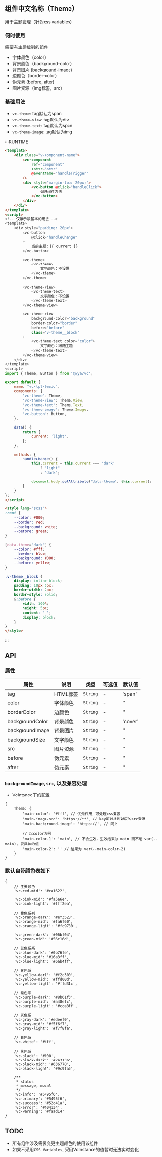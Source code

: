 ## 组件中文名称（Theme）
用于主题管理（针对css variables）

### 何时使用
需要有主题控制的组件

- 字体颜色（color）
- 背景颜色（background-color）
- 背景图片 (background-image)
- 边颜色（border-color）
- 伪元素 (before, after)
- 图片资源（img标签，src）


### 基础用法

- `vc-theme`: tag默认为span
- `vc-theme-view`: tag默认为div
- `vc-theme-text`: tag默认为span
- `vc-theme-image`: tag默认为img

:::RUNTIME
```html
<template>
	<div class="v-component-name">
		<vc-component 
			ref="component" 
			:attr="attr"
			@eventName="handleTrigger"
		/>	
		<div style="margin-top: 20px;">
			<vc-button @click="handleClick">
				调用组件方法
			</vc-button>
		</div>
	</div>
</template>
<script>
<!-- 仅展示最基本的用法 -->
<template>
	<div style="padding: 20px">
		<vc-button 
			@click="handleChange"
		>
			当前主题：{{ current }}
		</vc-button>

		<vc-theme>
			<vc-theme>
				文字颜色：不设置
			</vc-theme>
		</vc-theme>
		
		<vc-theme-view>
			<vc-theme-text>
				文字颜色：不设置
			</vc-theme-text>
		</vc-theme-view>

		<vc-theme-view 
			background-color="background" 
			border-color="border"
			before="before"
			class="v-theme__block"
		>
			<vc-theme-text color="color">
				文字颜色：跟随主题
			</vc-theme-text>
		</vc-theme-view>
	</div>
</template>
<script>
import { Theme, Button } from '@wya/vc';

export default {
	name: "vc-tpl-basic",
	components: {
		'vc-theme': Theme,
		'vc-theme-view': Theme.View,
		'vc-theme-text': Theme.Text,
		'vc-theme-image': Theme.Image,
		'vc-button': Button,
	},

	data() {
		return {
			current: 'light',
		};
	},

	methods: {
		handleChange() {
			this.current = this.current === 'dark' 
				? "light"
				: "dark";

			document.body.setAttribute("data-theme", this.current);
		}
	}
};
</script>

<style lang="scss">
:root {
    --color: #000;
    --border: red;
    --background: white;
    --before: green;
}

[data-theme="dark"] {
    --color: #fff;
    --border: blue;
    --background: #000;
    --before: yellow;
}

.v-theme__block {
	display: inline-block; 
	padding: 10px 5px; 
	border-width: 2px; 
	border-style: solid;
	&:before {
		width: 100%;
		height: 5px;
		content: ' ';
		display: block;
	}
}
</style>

```
:::

## API

### 属性
属性 | 说明 | 类型 | 可选值 | 默认值
---|---|---|---|---
tag | HTML标签 | `String` | - | 'span'
color | 字体颜色 | `String` | - | ''
borderColor | 边颜色 | `String` | - | ''
backgroundColor | 背景颜色 | `String` | - | 'cover'
backgroundImage | 背景图片 | `String` | - | ''
backgroundSize | 文字颜色 | `String` | - | ''
src | 图片资源 | `String` | - | ''
before | 伪元素 | `String` | - | ''
after | 伪元素 | `String` | - | ''

### `backgroundImage`, `src`, 以及兼容处理

- VcIntance下的配置

```
{
	Theme: {
		'main-color': '#fff', // 优先作用，可处理css兼容
		'main-image-src': 'https://**', // key可以找到对应的src资源
		'main-background-image': 'https://', // 同上

		// 以color为例
		'main-color-1': 'main', // 不会生效，生效结果为 main 而不是 var(--main), 要具体的值
		'main-color-2': '' // 结果为 var(--main-color-2)
	}
}
```

### 默认自带颜色表如下
```
{
	// 主要颜色
	'vc-red-mid': '#ca1622',

	'vc-pink-mid': '#fa5a6e',
	'vc-pink-light': '#fff2ea',

	// 橙色系列
	'vc-orange-dark': '#ef3528',
	'vc-orange-mid': '#fa6f60',
	'vc-orange-light': '#fc9780',

	'vc-green-dark': '#06bf04',
	'vc-green-mid': '#56c16d',

	// 蓝色系系
	'vc-blue-dark': '#0b76fe',
	'vc-blue-mid': '#16a3ff',
	'vc-blue-light': '#6ab4ff',

	// 黄色系
	'vc-yellow-dark': '#f2c300',
	'vc-yellow-mid': '#ffd00d',
	'vc-yellow-light': '#ffd31c',

	// 紫色系
	'vc-purple-dark': '#8b61f3',
	'vc-purple-mid': '#a48efc',
	'vc-purple-light': '#cca3ff',

	// 灰色系
	'vc-gray-dark': '#edeef0',
	'vc-gray-mid': '#f5f6f7',
	'vc-gray-light': '#f7f8fa',

	// 白色系
	'vc-white': '#fff',

	// 黑色系
	'vc-black': '#000',
	'vc-black-dark': '#2e3136',
	'vc-black-mid': '#636770',
	'vc-black-light': '#9c9fa6',

	/**
	 * status
	 * message, modal
	 */
	'vc-info': '#5495f6',
	'vc-primary': '#5495f6',
	'vc-success': '#52c41a',
	'vc-error': '#f04134',
	'vc-warning': '#faad14'
}
```

## TODO
- 所有组件涉及需要变更主题颜色的使用该组件
- 如果不采用`CSS Variables`, 采用VcInstance的值暂时无法实时变化